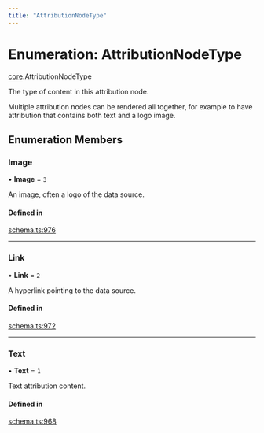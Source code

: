 ```yaml
---
title: "AttributionNodeType"
---
```

# Enumeration: AttributionNodeType

[core](../modules/core.md).AttributionNodeType

The type of content in this attribution node.

Multiple attribution nodes can be rendered all together, for example to have
attribution that contains both text and a logo image.

## Enumeration Members

### Image

• **Image** = ``3``

An image, often a logo of the data source.

#### Defined in

[schema.ts:976](https://github.com/coda/packs-sdk/blob/main/schema.ts#L976)

___

### Link

• **Link** = ``2``

A hyperlink pointing to the data source.

#### Defined in

[schema.ts:972](https://github.com/coda/packs-sdk/blob/main/schema.ts#L972)

___

### Text

• **Text** = ``1``

Text attribution content.

#### Defined in

[schema.ts:968](https://github.com/coda/packs-sdk/blob/main/schema.ts#L968)
